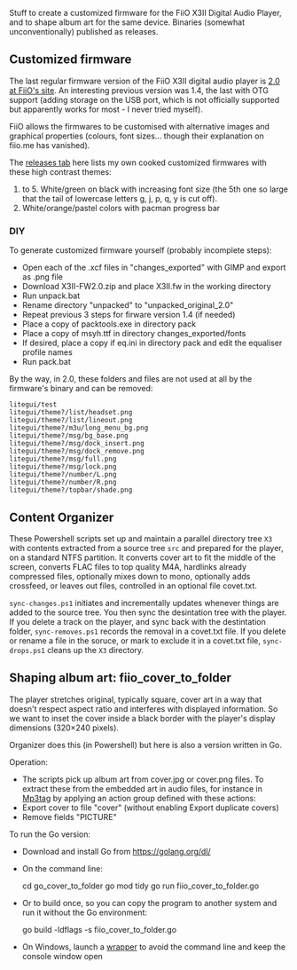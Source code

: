Stuff to create a customized firmware for the FiiO X3II Digital Audio Player, and to shape album art for the same device. Binaries (somewhat unconventionally) published as releases.

## Customized firmware
The last regular firmware version of the FiiO X3II digital audio player is [2.0 at FiiO's site](hhttps://forum.fiio.com/firmwareDown.do). An interesting previous version was 1.4, the last with OTG support (adding storage on the USB port, which is not officially supported but apparently works for most - I never tried myself).
 
FiiO allows the firmwares to be customised with alternative images and graphical properties (colours, font sizes… though their explanation on fiio.me has vanished).

The [releases tab](https://github.com/ssomers/FiiO-X3II/releases) here lists my own cooked customized firmwares with these high contrast themes:
 1. to 5. White/green on black with increasing font size (the 5th one so large that the tail of lowercase letters g, j, p, q, y is cut off).
 6. White/orange/pastel colors with pacman progress bar

### DIY
To generate customized firmware yourself (probably incomplete steps):
* Open each of the .xcf files in "changes_exported" with GIMP and export as .png file
* Download X3II-FW2.0.zip and place X3II.fw in the working directory
* Run unpack.bat
* Rename directory "unpacked" to "unpacked_original_2.0"
* Repeat previous 3 steps for firware version 1.4 (if needed)
* Place a copy of packtools.exe in directory pack
* Place a copy of msyh.ttf in directory changes_exported/fonts
* If desired, place a copy if eq.ini in directory pack and edit the equaliser profile names
* Run pack.bat

By the way, in 2.0, these folders and files are not used at all by the firmware's binary and can be removed:

    litegui/test
    litegui/theme?/list/headset.png
    litegui/theme?/list/lineout.png
    litegui/theme?/m3u/long_menu_bg.png
    litegui/theme?/msg/bg_base.png
    litegui/theme?/msg/dock_insert.png
    litegui/theme?/msg/dock_remove.png
    litegui/theme?/msg/full.png
    litegui/theme?/msg/lock.png
    litegui/theme?/number/L.png
    litegui/theme?/number/R.png
    litegui/theme?/topbar/shade.png

## Content Organizer

These Powershell scripts set up and maintain a parallel directory tree `X3` with contents extracted from a source tree `src` and prepared for the player, on a standard NTFS partition. It converts cover art to fit the middle of the screen, converts FLAC files to top quality M4A, hardlinks already compressed files, optionally mixes down to mono, optionally adds crossfeed, or leaves out files, controlled in an optional file covet.txt.

`sync-changes.ps1` initiates and incrementally updates whenever things are added to the source tree. You then sync the desintation tree with the player. If you delete a track on the player, and sync back with the destintation folder, `sync-removes.ps1` records the removal in a covet.txt file.
If you delete or rename a file in the soruce, or mark to exclude it in a covet.txt file, `sync-drops.ps1` cleans up the `X3` directory.

## Shaping album art: fiio_cover_to_folder

The player stretches original, typically square, cover art in a way that doesn't respect aspect ratio and interferes with displayed information.
So we want to inset the cover inside a black border with the player's display dimensions (320×240 pixels).

Organizer does this (in Powershell) but here is also a version written in Go.

Operation:

* The scripts pick up album art from cover.jpg or cover.png files. To extract these from the embedded art in audio files, for instance in [Mp3tag](http://www.mp3tag.de/en/) by applying an action group defined with these actions:
 * Export cover to file "cover" (without enabling Export duplicate covers)
 * Remove fields "PICTURE"

To run the Go version:

* Download and install Go from https://golang.org/dl/
* On the command line:

    cd go_cover_to_folder
    go mod tidy
    go run fiio_cover_to_folder.go

* Or to build once, so you can copy the program to another system and run it without the Go environment:

    go build -ldflags -s fiio_cover_to_folder.go
    
* On Windows, launch a [wrapper](fiio_cover_to_folder.cmd) to avoid the command line and keep the console window open
